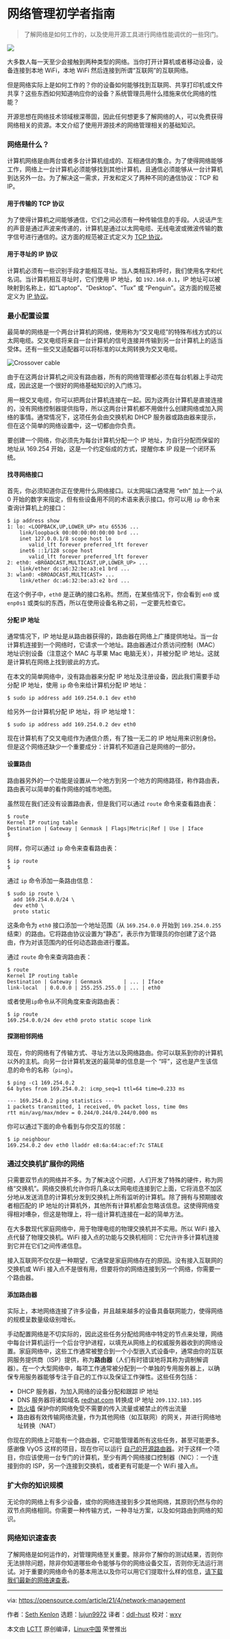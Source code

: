 [#]: subject: "A beginner's guide to network management"
[#]: via: "https://opensource.com/article/21/4/network-management"
[#]: author: "Seth Kenlon https://opensource.com/users/seth"
[#]: collector: "lujun9972"
[#]: translator: "ddl-hust"
[#]: reviewer: "wxy"
[#]: publisher: "wxy"
[#]: url: "https://linux.cn/article-13374-1.html"

网络管理初学者指南
======

> 了解网络是如何工作的，以及使用开源工具进行网络性能调优的一些窍门。

![](https://img.linux.net.cn/data/attachment/album/202105/09/164127umsevtfspssppmsp.jpg)

大多数人每一天至少会接触到两种类型的网络。当你打开计算机或者移动设备，设备连接到本地 WiFi，本地 WiFi 然后连接到所谓“互联网”的互联网络。

但是网络实际上是如何工作的？你的设备如何能够找到互联网、共享打印机或文件共享？这些东西如何知道响应你的设备？系统管理员用什么措施来优化网络的性能？

开源思想在网络技术领域根深蒂固，因此任何想更多了解网络的人，可以免费获得网络相关的资源。本文介绍了使用开源技术的网络管理相关的基础知识。

### 网络是什么？

计算机网络是由两台或者多台计算机组成的、互相通信的集合。为了使得网络能够工作，网络上一台计算机必须能够找到其他计算机，且通信必须能够从一台计算机到达另外一台。为了解决这一需求，开发和定义了两种不同的通信协议：TCP 和 IP。

#### 用于传输的 TCP 协议

为了使得计算机之间能够通信，它们之间必须有一种传输信息的手段。人说话产生的声音是通过声波来传递的，计算机是通过以太网电缆、无线电波或微波传输的数字信号进行通信的。这方面的规范被正式定义为 [TCP 协议][2]。

#### 用于寻址的 IP 协议

计算机必须有一些识别手段才能相互寻址。当人类相互称呼时，我们使用名字和代名词。当计算机相互寻址时，它们使用 IP 地址，如 `192.168.0.1`，IP 地址可以被映射到名称上，如“Laptop”、“Desktop”、“Tux” 或 “Penguin”。这方面的规范被定义为 [IP 协议][3]。

### 最小配置设置

最简单的网络是一个两台计算机的网络，使用称为“交叉电缆”的特殊布线方式的以太网电缆。交叉电缆将来自一台计算机的信号连接并传输到另一台计算机上的适当受体。还有一些交叉适配器可以将标准的以太网转换为交叉电缆。

![Crossover cable][4]

由于在这两台计算机之间没有路由器，所有的网络管理都必须在每台机器上手动完成，因此这是一个很好的网络基础知识的入门练习。

用一根交叉电缆，你可以把两台计算机连接在一起。因为这两台计算机是直接连接的，没有网络控制器提供指导，所以这两台计算机都不用做什么创建网络或加入网络的事情。通常情况下，这项任务会由交换机和 DHCP 服务器或路由器来提示，但在这个简单的网络设置中，这一切都由你负责。

要创建一个网络，你必须先为每台计算机分配一个 IP 地址，为自行分配而保留的地址从 169.254 开始，这是一个约定俗成的方式，提醒你本 IP 段是一个闭环系统。

#### 找寻网络接口

首先，你必须知道你正在使用什么网络接口。以太网端口通常用 “eth” 加上一个从 0 开始的数字来指定，但有些设备用不同的术语来表示接口。你可以用 `ip` 命令来查询计算机上的接口：

```
$ ip address show
1: lo: <LOOPBACK,UP,LOWER_UP> mtu 65536 ...
    link/loopback 00:00:00:00:00:00 brd ...
    inet 127.0.0.1/8 scope host lo
       valid_lft forever preferred_lft forever
    inet6 ::1/128 scope host
       valid_lft forever preferred_lft forever
2: eth0: <BROADCAST,MULTICAST,UP,LOWER_UP> ...
    link/ether dc:a6:32:be:a3:e1 brd ...
3: wlan0: <BROADCAST,MULTICAST> ...
    link/ether dc:a6:32:be:a3:e2 brd ...
```

在这个例子中，`eth0` 是正确的接口名称。然而，在某些情况下，你会看到 `en0` 或 `enp0s1` 或类似的东西，所以在使用设备名称之前，一定要先检查它。

#### 分配 IP 地址

通常情况下，IP 地址是从路由器获得的，路由器在网络上广播提供地址。当一台计算机连接到一个网络时，它请求一个地址。路由器通过介质访问控制（MAC）地址识别设备（注意这个 MAC 与苹果 Mac 电脑无关），并被分配 IP 地址。这就是计算机在网络上找到彼此的方式。

在本文的简单网络中，没有路由器来分配 IP 地址及注册设备，因此我们需要手动分配 IP 地址，使用 `ip` 命令来给计算机分配 IP 地址：

```
$ sudo ip address add 169.254.0.1 dev eth0
```

给另外一台计算机分配 IP 地址，将 IP 地址增 1：

```
$ sudo ip address add 169.254.0.2 dev eth0
```

现在计算机有了交叉电缆作为通信介质，有了独一无二的 IP 地址用来识别身份。但是这个网络还缺少一个重要成分：计算机不知道自己是网络的一部分。

#### 设置路由

路由器另外的一个功能是设置从一个地方到另一个地方的网络路径，称作路由表，路由表可以简单的看作网络的城市地图。

虽然现在我们还没有设置路由表，但是我们可以通过 `route` 命令来查看路由表：

```
$ route
Kernel IP routing table
Destination | Gateway | Genmask | Flags|Metric|Ref | Use | Iface
$
```

同样，你可以通过 `ip` 命令来查看路由表：

```
$ ip route
$
```

通过 `ip` 命令添加一条路由信息：

```
$ sudo ip route \
  add 169.254.0.0/24 \
  dev eth0 \
  proto static
```

这条命令为 `eth0` 接口添加一个地址范围（从 `169.254.0.0` 开始到 `169.254.0.255` 结束）的路由。它将路由协议设置为“静态”，表示作为管理员的你创建了这个路由，作为对该范围内的任何动态路由进行覆盖。

通过 `route` 命令来查询路由表：

```
$ route
Kernel IP routing table
Destination | Gateway | Genmask       | ... | Iface
link-local  | 0.0.0.0 | 255.255.255.0 | ... | eth0
```

或者使用`ip`命令从不同角度来查询路由表：

```
$ ip route
169.254.0.0/24 dev eth0 proto static scope link
```

#### 探测相邻网络

现在，你的网络有了传输方式、寻址方法以及网络路由。你可以联系到你的计算机以外的主机。向另一台计算机发送的最简单的信息是一个 “呯”，这也是产生该信息的命令的名称（`ping`）。

```
$ ping -c1 169.254.0.2
64 bytes from 169.254.0.2: icmp_seq=1 ttl=64 time=0.233 ms

--- 169.254.0.2 ping statistics ---
1 packets transmitted, 1 received, 0% packet loss, time 0ms
rtt min/avg/max/mdev = 0.244/0.244/0.244/0.000 ms
```

你可以通过下面的命令看到与你交互的邻居：

```
$ ip neighbour
169.254.0.2 dev eth0 lladdr e8:6a:64:ac:ef:7c STALE
```

### 通过交换机扩展你的网络

只需要双节点的网络并不多。为了解决这个问题，人们开发了特殊的硬件，称为网络“交换机”。网络交换机允许你将几条以太网电缆连接到它上面，它将消息不加区分地从发送消息的计算机分发到交换机上所有监听的计算机。除了拥有与预期接收者相匹配的 IP 地址的计算机外，其他所有计算机都会忽略该信息。这使得网络变得相对嘈杂，但这是物理上，将一组计算机连接在一起的简单方法。

在大多数现代家庭网络中，用于物理电缆的物理交换机并不实用。所以 WiFi 接入点代替了物理交换机。WiFi 接入点的功能与交换机相同：它允许许多计算机连接到它并在它们之间传递信息。

接入互联网不仅仅是一种期望，它通常是家庭网络存在的原因。没有接入互联网的交换机或 WiFi 接入点不是很有用，但要将你的网络连接到另一个网络，你需要一个路由器。

#### 添加路由器

实际上，本地网络连接了许多设备，并且越来越多的设备具备联网能力，使得网络的规模呈数量级级别增长。

手动配置网络是不切实际的，因此这些任务分配给网络中特定的节点来处理，网络中每台计算机运行一个后台守护进程，以填充从网络上的权威服务器收到的网络设置。家庭网络中，这些工作通常被整合到一个小型嵌入式设备中，通常由你的互联网服务提供商（ISP）提供，称为**路由器**（人们有时错误地将其称为调制解调器）。在一个大型网络中，每项工作通常被分配到一个单独的专用服务器上，以确保专用服务器能够专注于自己的工作以及保证工作弹性。这些任务包括：

- DHCP 服务器，为加入网络的设备分配和跟踪 IP 地址
- DNS 服务器将诸如域名 [redhat.com][7] 转换成 IP 地址 `209.132.183.105`
- [防火墙][8] 保护你的网络免受不需要的传入流量或被禁止的传出流量
- 路由器有效传输网络流量，作为其他网络（如互联网）的网关，并进行网络地址转换（NAT）

你现在的网络上可能有一个路由器，它可能管理着所有这些任务，甚至可能更多。感谢像 VyOS 这样的项目，现在你可以运行 [自己的开源路由器][9]。对于这样一个项目，你应该使用一台专门的计算机，至少有两个网络接口控制器（NIC）：一个连接到你的 ISP，另一个连接到交换机，或者更有可能是一个 WiFi 接入点。

### 扩大你的知识规模

无论你的网络上有多少设备，或你的网络连接到多少其他网络，其原则仍然与你的双节点网络相同。你需要一种传输方式，一种寻址方案，以及如何路由到网络的知识。

### 网络知识速查表

了解网络是如何运作的，对管理网络至关重要。除非你了解你的测试结果，否则你无法排除问题，除非你知道哪些命令能够与你的网络设备交互，否则你无法运行测试。对于重要的网络命令的基本用法以及你可以用它们提取什么样的信息，[请下载我们最新的网络速查表][10]。

--------------------------------------------------------------------------------

via: https://opensource.com/article/21/4/network-management

作者：[Seth Kenlon][a]
选题：[lujun9972][b]
译者：[ddl-hust](https://github.com/ddl-hust)
校对：[wxy](https://github.com/wxy)

本文由 [LCTT](https://github.com/LCTT/TranslateProject) 原创编译，[Linux中国](https://linux.cn/) 荣誉推出

[a]: https://opensource.com/users/seth
[b]: https://github.com/lujun9972
[1]: https://opensource.com/sites/default/files/styles/image-full-size/public/lead-images/gears_devops_learn_troubleshooting_lightbulb_tips_520.png?itok=HcN38NOk "Tips and gears turning"
[2]: https://tools.ietf.org/html/rfc793
[3]: https://tools.ietf.org/html/rfc791
[4]: https://opensource.com/sites/default/files/uploads/crossover.jpg "Crossover cable"
[5]: https://creativecommons.org/licenses/by-sa/4.0/
[6]: https://opensource.com/article/17/4/build-your-own-name-server
[7]: http://redhat.com
[8]: https://www.redhat.com/sysadmin/secure-linux-network-firewall-cmd
[9]: https://opensource.com/article/20/1/open-source-networking
[10]: https://opensource.com/downloads/cheat-sheet-networking